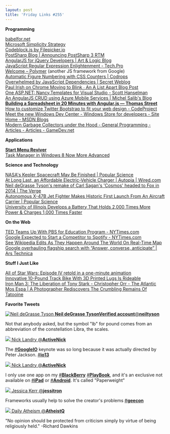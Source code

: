 ```yaml
---
layout: post
title: 'Friday Links #255'
---
```

**Programming**

[babelfor.net](http://www.babelfor.net/)  
[Microsoft Simplicity Strategy](http://magenic.com/Blog/MicrosoftSimplicityStrategy#154)  
[Codeblock.js by Filepicker.io](http://filepicker.github.io/codeblock.js/)  
[PostSharp Blog | Announcing PostSharp 3 RTM](http://www.postsharp.net/blog/post/Announcing-PostSharp-3-RTM.aspx)  
[AngularJS for jQuery Developers | Art & Logic Blog](http://blog.artlogic.com/2013/03/06/angularjs-for-jquery-developers/)  
[JavaScript Regular Expression Enlightenment - Tech.Pro](http://tech.pro/tutorial/1214/javascript-regular-expression-enlightenment)  
[Welcome – Polymer](http://polymer-project.appspot.com/) (another JS framework from Google)  
[Automatic Figure Numbering with CSS Counters | Codrops](http://tympanus.net/codrops/2013/05/02/automatic-figure-numbering-with-css-counters/)  
[Overwhelmed by JavaScript Dependencies | Secret Weblog](http://blog.startifact.com/posts/overwhelmed-by-javascript-dependencies.html)  
[Paul Irish on Chrome Moving to Blink ∙ An A List Apart Blog Post](http://alistapart.com/blog/post/paul-irish-on-chrome-moving-to-blink)  
[One ASP.NET: Nancy.Templates for Visual Studio - Scott Hanselman](http://www.hanselman.com/blog/OneASPNETNancyTemplatesForVisualStudio.aspx)  
[An AngularJS CRUD using Azure Mobile Services | Michel Salib's Blog](http://michelsalib.com/2013/05/14/an-angularjs-crud-using-azure-mobile-services/)  
[**Building a Spreadsheet in 20 Minutes with Angular.js — Thomas Street**](http://thomasstreet.net/blog/spreadsheet.html?utm_content=buffer90023)  
[How to customize Twitter Bootstrap to fit your web design - CodeProject](http://www.codeproject.com/Articles/594098/How-to-customize-Twitter-Bootstrap-to-fit-your-web)  
[Meet the new Windows Dev Center - Windows Store for developers - Site Home - MSDN Blogs](http://blogs.msdn.com/b/windowsstore/archive/2013/05/15/meet-the-new-windows-dev-center.aspx)  
[Modern Garbage Collectors under the Hood - General Programming - Articles - Articles - GameDev.net](http://www.gamedev.net/page/resources/_/technical/general-programming/modern-garbage-collectors-under-the-hood-r2995)

**Applications**

[**Start Menu Reviver**](http://www.reviversoft.com/start-menu-reviver/)  
[Task Manager in Windows 8 Now More Advanced](http://www.dirkstrauss.com/how-to/customize-task-manager)

**Science and Technology**

[NASA's Kepler Spacecraft May Be Finished | Popular Science](http://www.popsci.com/science/article/2013-05/ode-nasas-kepler-spacecraft-finder-distant-worlds-large-and-small)  
[At Long Last, an Affordable Electric-Vehicle Charger | Autopia | Wired.com](http://www.wired.com/autopia/2013/05/bosch-power-max/)  
[Neil deGrasse Tyson's remake of Carl Sagan's 'Cosmos' headed to Fox in 2014 | The Verge](http://www.theverge.com/2013/5/13/4328390/neil-degrasse-tyson-remake-carl-sagan-cosmos-headed-to-fox-in-2014)  
[Autonomous X-47B Jet Fighter Makes Historic First Launch From An Aircraft Carrier | Popular Science](http://www.popsci.com/technology/article/2013-05/navys-x-47b-makes-historic-first-catapult-launch-carrier-deck)  
[University of Illinois Develops a Battery That Holds 2,000 Times More Power & Charges 1,000 Times Faster](http://www.gadgetreview.com/2013/04/university-of-illinois-develops-a-battery-that-holds-2000-times-more-power-charges-1000-times-faster.html)

**On the Web**

[TED Teams Up With PBS for Education Program - NYTimes.com](http://www.nytimes.com/2013/05/06/business/media/ted-partners-with-pbs-for-education-program.html?ref=technology&_r=0)[  
Google Expected to Start a Competitor to Spotify - NYTimes.com](http://www.nytimes.com/2013/05/15/business/media/google-set-to-introduce-music-service-to-compete-with-spotify.html)  
[See Wikipedia Edits As They Happen Around The World On Real-Time Map](http://www.bitrebels.com/technology/wikipedia-edits-on-real-time-map/)  
[Google overhauling flagship search with “Answer, converse, anticipate” | Ars Technica](http://arstechnica.com/information-technology/2013/05/google-overhauling-flagship-search-with-answer-converse-anticipate/)

**Stuff I Just Like**

[All of Star Wars: Episode IV retold in a one-minute animation](http://io9.com/all-of-star-wars-episode-iv-retold-in-a-one-minute-ani-476687295)  
[Innovative 10-Pound Track Bike With 3D Printed Lugs Is Rideable](http://www.bitrebels.com/technology/3d-printed-track-bike-rideable/)  
[Iron Man 3: The Liberation of Tony Stark - Christopher Orr - The Atlantic](http://www.theatlantic.com/entertainment/archive/2013/05/-i-iron-man-3-i-the-liberation-of-tony-stark/275524/)  
[Mos Espa | A Photographer Rediscovers The Crumbling Remains Of Tatooine](http://www.fastcodesign.com/1672518/a-photographer-rediscovers-the-crumbling-remains-of-tatooine#1)  
  
**Favorite Tweets**

[![Neil deGrasse Tyson](https://si0.twimg.com/profile_images/74188698/NeilTysonOriginsA-Crop_normal.jpg) **Neil deGrasse TysonVerified account**‏@**neiltyson**](https://twitter.com/neiltyson)

Not that anybody asked, but the symbol "lb" for pound comes from an abbreviation of the constellation Libra, the scales. 

[![](https://si0.twimg.com/profile_images/3673592208/67bbd543e7d65b82df4ad5e9eecaeada_normal.jpeg) Nick Landry @**ActiveNick**](https://twitter.com/ActiveNick)

The [#**GoogleIO**](https://twitter.com/search?q=%23GoogleIO&src=hash) keynote was so long because it was actually directed by Peter Jackson. [#**io13**](https://twitter.com/search?q=%23io13&src=hash)

[![](https://si0.twimg.com/profile_images/3673592208/67bbd543e7d65b82df4ad5e9eecaeada_normal.jpeg) Nick Landry @**ActiveNick**](https://twitter.com/ActiveNick)

I only use one app on my [#**BlackBerry**](https://twitter.com/search?q=%23BlackBerry&src=hash) [#**PlayBook**](https://twitter.com/search?q=%23PlayBook&src=hash), and it's an exclusive not available on [#**iPad**](https://twitter.com/search?q=%23iPad&src=hash) or [#**Android**](https://twitter.com/search?q=%23Android&src=hash). It's called "Paperweight" 

[![](https://si0.twimg.com/profile_images/3650533034/2da0288941cf2d70c71ed7cf3545b8a2_normal.jpeg) Jessica Kerr @**jessitron**](https://twitter.com/jessitron)

Frameworks usually help to solve the creator's problems [#**geecon**](https://twitter.com/search?q=%23geecon&src=hash)

[![](https://si0.twimg.com/profile_images/1907999571/image_normal.jpg) Daily Atheism @**AtheistQ**](https://twitter.com/AtheistQ)

"No opinion should be protected from criticism simply by virtue of being religiously held." -Richard Dawkins 
